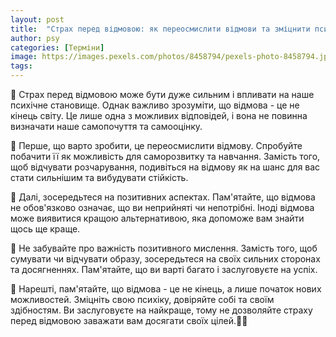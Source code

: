 ```yaml
---
layout: post
title:  "Страх перед відмовою: як переосмислити відмови та зміцнити психіку."
author: psy
categories: [Терміни]
image: https://images.pexels.com/photos/8458794/pexels-photo-8458794.jpeg?auto=compress&cs=tinysrgb&fit=crop&h=627&w=1200
tags: 
---
```


🌟 Страх перед відмовою може бути дуже сильним і впливати на наше психічне становище. Однак важливо зрозуміти, що відмова - це не кінець світу. Це лише одна з можливих відповідей, і вона не повинна визначати наше самопочуття та самооцінку. 

🌟 Перше, що варто зробити, це переосмислити відмову. Спробуйте побачити її як можливість для саморозвитку та навчання. Замість того, щоб відчувати розчарування, подивіться на відмову як на шанс для вас стати сильнішим та вибудувати стійкість.

🌟 Далі, зосередьтеся на позитивних аспектах. Пам'ятайте, що відмова не обов'язково означає, що ви неприйняті чи непотрібні. Іноді відмова може виявитися кращою альтернативою, яка допоможе вам знайти щось ще краще.

🌟 Не забувайте про важність позитивного мислення. Замість того, щоб сумувати чи відчувати образу, зосередьтеся на своїх сильних сторонах та досягненнях. Пам'ятайте, що ви варті багато і заслуговуєте на успіх.

🌟 Нарешті, пам'ятайте, що відмова - це не кінець, а лише початок нових можливостей. Зміцніть свою психіку, довіряйте собі та своїм здібностям. Ви заслуговуєте на найкраще, тому не дозволяйте страху перед відмовою заважати вам досягати своїх цілей.💪🌈


